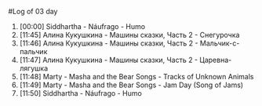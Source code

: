 #Log of 03 day

1. [00:00] Siddhartha - Náufrago - Humo
1. [11:45] Алина Кукушкина - Машины сказки, Часть 2 - Снегурочка
1. [11:46] Алина Кукушкина - Машины сказки, Часть 2 - Мальчик-с-пальчик
1. [11:47] Алина Кукушкина - Машины сказки, Часть 2 - Царевна-лягушка
1. [11:48] Marty - Masha and the Bear Songs - Tracks of Unknown Animals
1. [11:49] Marty - Masha and the Bear Songs - Jam Day (Song of Jams)
1. [11:50] Siddhartha - Náufrago - Humo
